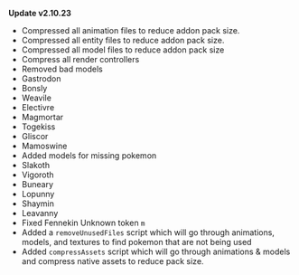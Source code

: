 **Update v2.10.23**

- Compressed all animation files to reduce addon pack size.
- Compressed all entity files to reduce addon pack size.
- Compressed all model files to reduce addon pack size
- Compress all render controllers
- Removed bad models
 - Gastrodon
 - Bonsly
 - Weavile
 - Electivre
 - Magmortar
 - Togekiss
 - Gliscor
 - Mamoswine
- Added models for missing pokemon
 - Slakoth
 - Vigoroth
 - Buneary
 - Lopunny
 - Shaymin
 - Leavanny
- Fixed Fennekin Unknown token `m`
- Added a `removeUnusedFiles` script which will go through animations, models, and textures to find pokemon that are not being used
- Added `compressAssets` script which will go through animations & models and compress native assets to reduce pack size.